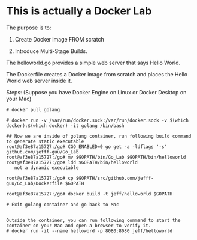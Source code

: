 This is actually a Docker Lab
==========

The purpose is to:

1. Create Docker image FROM scratch

2. Introduce Multi-Stage Builds.

The helloworld.go provides a simple web server that says Hello World.

The Dockerfile creates a Docker image from scratch and places the Hello World web server inside it.

Steps: (Suppose you have Docker Engine on Linux or Docker Desktop on your Mac)

```
# docker pull golang

# docker run -v /var/run/docker.sock:/var/run/docker.sock -v $(which docker):$(which docker) -it golang /bin/bash

## Now we are inside of golang container, run following build command to generate static executable
root@af3e87a15727:/go# CGO_ENABLED=0 go get -a -ldflags '-s' github.com/jefff-guu/Go_Lab
root@af3e87a15727:/go# mv $GOPATH/bin/Go_Lab $GOPATH/bin/helloworld
root@af3e87a15727:/go# ldd $GOPATH/bin/helloworld                                                
   not a dynamic executable

root@af3e87a15727:/go# cp $GOPATH/src/github.com/jefff-guu/Go_Lab/Dockerfile $GOPATH

root@af3e87a15727:/go# docker build -t jeff/helloworld $GOPATH

# Exit golang container and go back to Mac


Outside the container, you can run following command to start the container on your Mac and open a browser to verify it.
# docker run -it --name helloword -p 8080:8080 jeff/helloworld
```